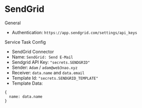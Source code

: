 # SendGrid

General

- Authentication: `https://app.sendgrid.com/settings/api_keys`

Service Task Config

- SendGrid Connector
- Name: `SendGrid: Send E-Mail`
- Sendgrid API Key: `"secrets.SENDGRID"`
- Sender: `Adam` / `adam@web3nao.xyz`
- Receiver: `data.name` and `data.email`
- Template Id: `"secrets.SENDGRID_TEMPLATE"`
- Template Data:

```
{
  name: data.name
}
```
